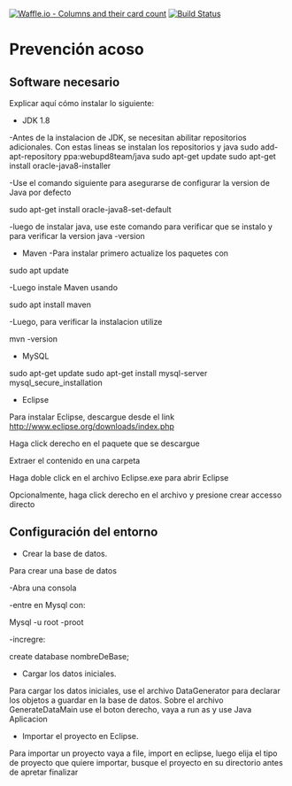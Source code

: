 [![Waffle.io - Columns and their card count](https://badge.waffle.io/JuanCS95/prevencion-acoso.svg?columns=backlog)](https://waffle.io/JuanCS95/prevencion-acoso)
[![Build Status](https://travis-ci.org/JuanCS95/prevencion-acoso.svg?branch=master)](https://travis-ci.org/JuanCS95/prevencion-acoso)

# Prevención acoso

## Software necesario

Explicar aquí cómo instalar lo siguiente:
* JDK 1.8

-Antes de la instalacion de JDK, se necesitan abilitar repositorios adicionales. Con estas lineas se instalan los repositorios y java
sudo add-apt-repository ppa:webupd8team/java
sudo apt-get update
sudo apt-get install oracle-java8-installer

-Use el comando siguiente para asegurarse de configurar la version de Java por defecto

sudo apt-get install oracle-java8-set-default

-luego de instalar java, use este comando para verificar que se instalo y para verificar la version
java -version
* Maven
-Para instalar primero actualize los paquetes con 

sudo apt update

-Luego instale Maven usando

sudo apt install maven

-Luego, para verificar la instalacion utilize

mvn -version

* MySQL

sudo apt-get update
sudo apt-get install mysql-server
mysql_secure_installation

* Eclipse

Para instalar Eclipse, descargue desde el link http://www.eclipse.org/downloads/index.php

Haga click derecho en el paquete que se descargue

Extraer el contenido en una carpeta

Haga doble click en el archivo Eclipse.exe para abrir Eclipse

Opcionalmente, haga click derecho en el archivo y presione crear accesso directo 

## Configuración del entorno

* Crear la base de datos.

Para crear una base de datos

-Abra una consola

-entre en Mysql con:

Mysql -u root -proot

-incregre:

create database nombreDeBase;

* Cargar los datos iniciales.

Para cargar los datos iniciales, use el archivo DataGenerator para declarar los objetos a guardar en la base de datos.
Sobre el archivo GenerateDataMain use el boton derecho, vaya a run as y use Java Aplicacion
* Importar el proyecto en Eclipse.

Para importar un proyecto vaya a file, import en eclipse, luego elija el tipo de proyecto que quiere importar, busque el proyecto en su directorio antes de apretar finalizar
